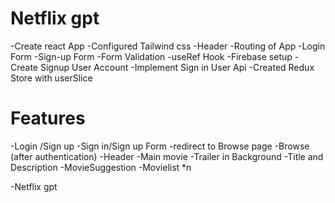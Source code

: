 # Netflix gpt
  -Create react App
  -Configured Tailwind css
  -Header
  -Routing of App
  -Login Form
  -Sign-up Form
  -Form Validation
  -useRef Hook
  -Firebase setup
  -Create Signup User Account
  -Implement Sign in User Api
  -Created Redux Store with userSlice



# Features
-Login /Sign up
-Sign in/Sign up Form
-redirect to Browse page
 -Browse (after authentication)
    -Header
    -Main movie
        -Trailer in Background
        -Title and Description
        -MovieSuggestion 
            -Movielist *n

-Netflix gpt